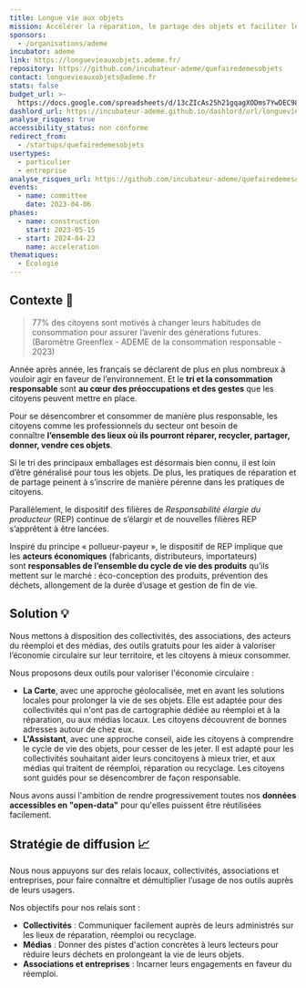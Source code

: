 ```yaml
---
title: Longue vie aux objets
mission: Accélérer la réparation, le partage des objets et faciliter le geste de tri
sponsors:
  - /organisations/ademe
incubator: ademe
link: https://longuevieauxobjets.ademe.fr/
repository: https://github.com/incubateur-ademe/quefairedemesobjets
contact: longuevieauxobjets@ademe.fr
stats: false
budget_url: >-
  https://docs.google.com/spreadsheets/d/13cZIcAs25h21gqagXODms7YwDEC98RL5EcJjk595t2M/edit#gid=0
dashlord_url: https://incubateur-ademe.github.io/dashlord/url/longuevieauxobjets-ademe-fr/
analyse_risques: true
accessibility_status: non conforme
redirect_from:
  - /startups/quefairedemesobjets
usertypes:
  - particulier
  - entreprise
analyse_risques_url: https://github.com/incubateur-ademe/quefairedemesobjets/blob/main/SECURITY.md
events:
  - name: committee
    date: 2023-04-06
phases:
  - name: construction
    start: 2023-05-15
  - start: 2024-04-23
    name: acceleration
thematiques:
  - Écologie
---
```

## Contexte 👀


> 77% des citoyens sont motivés à changer leurs habitudes de consommation pour assurer l’avenir des générations futures.
(Baromètre Greenflex - ADEME de la consommation responsable - 2023)


Année après année, les français se déclarent de plus en plus nombreux à vouloir agir en faveur de l’environnement. Et le **tri et la consommation responsable** sont **au cœur des préoccupations** **et des gestes** que les citoyens peuvent mettre en place.

Pour se désencombrer et consommer de manière plus responsable, les citoyens comme les professionnels du secteur ont besoin de connaître **l’ensemble des lieux où ils pourront réparer, recycler, partager, donner, vendre ces objets**.

Si le tri des principaux emballages est désormais bien connu, il est loin d’être généralisé pour tous les objets. De plus, les pratiques de réparation et de partage peinent à s’inscrire de manière pérenne dans les pratiques de citoyens.

Parallèlement, le dispositif des filières de *Responsabilité élargie du producteur* (REP) continue de s’élargir et de nouvelles filières REP s’apprêtent à être lancées.

Inspiré du principe « pollueur-payeur », le dispositif de REP implique que les **acteurs économiques** (fabricants, distributeurs, importateurs) sont **responsables de l’ensemble du cycle de vie des produits** qu’ils mettent sur le marché : éco-conception des produits, prévention des déchets, allongement de la durée d’usage et gestion de fin de vie.

## Solution 💡

Nous mettons à disposition des collectivités, des associations, des acteurs du réemploi et des médias, des outils gratuits pour les aider à valoriser l’économie circulaire sur leur territoire, et les citoyens à mieux consommer.

Nous proposons deux outils pour valoriser l'économie circulaire :
* **La Carte**, avec une approche géolocalisée, met en avant les solutions locales pour prolonger la vie de ses objets. Elle est adaptée pour des collectivités qui n'ont pas de cartographie dédiée au réemploi et à la réparation, ou aux médias locaux. Les citoyens découvrent de bonnes adresses autour de chez eux.
* **L'Assistant**, avec une approche conseil, aide les citoyens à comprendre le cycle de vie des objets, pour cesser de les jeter. Il est adapté pour les collectivités souhaitant aider leurs concitoyens à mieux trier, et aux médias qui traitent de réemploi, réparation ou recyclage. Les citoyens sont guidés pour se désencombrer de façon responsable.

Nous avons aussi l'ambition de rendre progressivement toutes nos  **données accessibles en "open-data"** pour qu'elles puissent être réutilisées facilement.


## Stratégie de diffusion 📈

Nous nous appuyons sur des relais locaux, collectivités, associations et entreprises, pour faire connaître et démultiplier l’usage de nos outils auprès de leurs usagers.

Nos objectifs pour nos relais sont : 
- **Collectivités** : Communiquer facilement auprès de leurs administrés sur les lieux de réparation, réemploi ou recyclage.
- **Médias** : Donner des pistes d'action concrètes à leurs lecteurs pour réduire leurs déchets en prolongeant la vie de leurs objets.
- **Associations et entreprises** : Incarner leurs engagements en faveur du réemploi.

